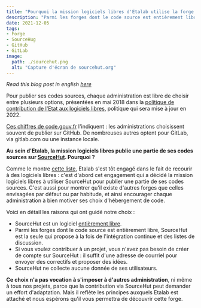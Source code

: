 ```yaml
---
title: "Pourquoi la mission logiciels libres d'Etalab utilise la forge logicielle SourceHut"
description: "Parmi les forges dont le code source est entièrement libre, SourceHut est la seule qui propose à la fois de l'intégration continue et des listes de discussion.  Explications détaillées de ce choix."
date: 2021-12-05
tags: 
- Forge
- SourceHug
- GitHub
- GitLab
image:
  path: ./sourcehut.png
  alt: "Capture d'écran de sourcehut.org"
---
```


*Read this blog post in english [here](https://man.sr.ht/~codegouvfr/logiciels-libres/archives/why-sourcehut.md)*

Pour publier ses codes sources, chaque administration est libre de choisir entre plusieurs options, présentées en mai 2018 dans la [politique de contribution de l'Etat aux logiciels libres](https://www.numerique.gouv.fr/publications/politique-logiciel-libre/), politique qui sera mise à jour en 2022.

[Ces chiffres de code.gouv.fr](https://code.gouv.fr/#/stats) l'indiquent : les administrations choisissent souvent de publier sur GitHub.  De nombreuses autres optent pour GitLab, via gitlab.com ou une instance locale.

**Au sein d'Etalab, la mission logiciels libres publie une partie de ses codes sources sur [SourceHut](https://sourcehut.org).  Pourquoi ?**

Comme le montre [cette liste](https://github.com/etalab/etalab/blob/main/travailler-chez-etalab/nos-outils/logiciels-libres.md#les-logiciels-libres-utilis%C3%A9s-par-etalab-), Etalab s'est tôt engagé dans le fait de recourir à des logiciels libres : c'est d'abord cet engagement qui a décidé la mission logiciels libres à utiliser SourceHut pour publier une partie de ses codes sources.  C'est aussi pour montrer qu'il existe d'autres forges que celles envisagées par défaut ou par habitude, et ainsi encourager chaque administration à bien motiver ses choix d'hébergement de code.

Voici en détail les raisons qui ont guidé notre choix :

- SourceHut est un logiciel [entièrement libre](https://sr.ht/~sircmpwn/sourcehut/).
- Parmi les forges dont le code source est entièrement libre, SourceHut est la seule qui propose à la fois de l'intégration continue et des listes de discussion.
- Si vous voulez contribuer à un projet, vous n'avez pas besoin de créer de compte sur SourceHut : il suffit d'une adresse de courriel pour envoyer des correctifs et proposer des idées.
- SourceHut ne collecte aucune donnée de ses utilisateurs.

**Ce choix n'a pas vocation à s'imposer à d'autres administration**, ni même à tous nos projets, parce que la contribution via SourceHut peut demander un effort d'adaptation.  Mais il reflète les principes auxquels Etalab est attaché et nous espérons qu'il vous permettra de découvrir cette forge.
